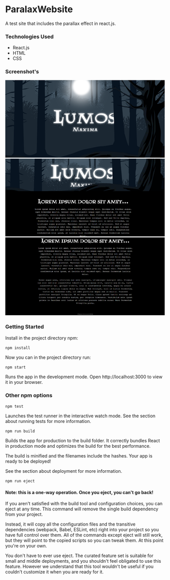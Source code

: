 # ParalaxWebsite
A test site that includes the parallax effect in react.js. 

### Technologies Used
* React.js
* HTML
* CSS

### Screenshot's

![Paralax site 1](./readmeImg/1.png)
![Paralax site 2](./readmeImg/2.png)
![Paralax site 3](./readmeImg/3.png)

### Getting Started
Install in the project directory npm:

```
npm install
```

Now you can in the project directory run:
```
npm start
```
Runs the app in the development mode.
Open http://localhost:3000 to view it in your browser.

### Other npm options

```
npm test
```
Launches the test runner in the interactive watch mode.
See the section about running tests for more information.
```
npm run build
```
Builds the app for production to the build folder.
It correctly bundles React in production mode and optimizes the build for the best performance.

The build is minified and the filenames include the hashes.
Your app is ready to be deployed!

See the section about deployment for more information.
```
npm run eject
```
#### Note: this is a one-way operation. Once you eject, you can't go back!

If you aren't satisfied with the build tool and configuration choices, you can eject at any time. This command will remove the single build dependency from your project.

Instead, it will copy all the configuration files and the transitive dependencies (webpack, Babel, ESLint, etc) right into your project so you have full control over them. All of the commands except eject will still work, but they will point to the copied scripts so you can tweak them. At this point you're on your own.

You don't have to ever use eject. The curated feature set is suitable for small and middle deployments, and you shouldn't feel obligated to use this feature. However we understand that this tool wouldn't be useful if you couldn't customize it when you are ready for it.
